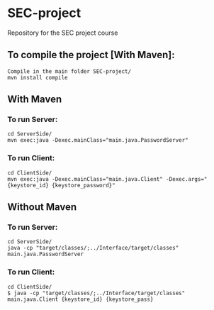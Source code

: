 # SEC-project
Repository for the SEC project course

## To compile the project [With Maven]:
```
Compile in the main folder SEC-project/
mvn install compile
```
## With Maven
### To run Server:
```
cd ServerSide/
mvn exec:java -Dexec.mainClass="main.java.PasswordServer"
```

### To run Client:
```
cd ClientSide/
mvn exec:java -Dexec.mainClass="main.java.Client" -Dexec.args="{keystore_id} {keystore_password}"
```

## Without Maven
### To run Server:
```
cd ServerSide/
java -cp "target/classes/;../Interface/target/classes" main.java.PasswordServer
```

### To run Client:
```
cd ClientSide/
$ java -cp "target/classes/;../Interface/target/classes" main.java.Client {keystore_id} {keystore_pass}
```
